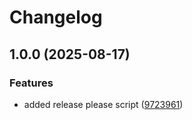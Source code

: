 # Changelog

## 1.0.0 (2025-08-17)


### Features

* added release please script ([9723961](https://github.com/NR3101/Golang-Social/commit/9723961d948b48c5dae9fa3821b3483ee1dda7c6))

